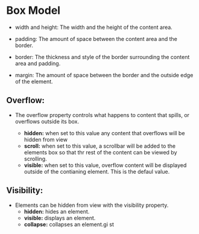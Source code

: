 # Box Model

- width and height: The width and the height of the content area.

- padding: The amount of space between the content area and the border.

- border: The thickness and style of the border surrounding the content area and padding.

- margin: The amount of space between the border and the outside edge of the element.

## Overflow:
- The overflow property controls what happens to content that spills, or overflows outside its box. 

    - <strong>hidden:</strong> when set to this value any content that overflows will be hidden from view
    - <strong>scroll:</strong> when set to this value, a scrollbar will be added to the elements box so that thr rest of the content can be viewed by scrolling.
    - <strong>visible:</strong> when set to this value, overflow content will be displayed outside of the contianing element. This is the defaul value. 

## Visibility:
- Elements can be hidden from view with the visibility property.
    - <strong>hidden:</strong> hides an element.
    - <strong> visible:</strong> displays an element.
    - <strong> collapse:</strong> collapses an element.gi st